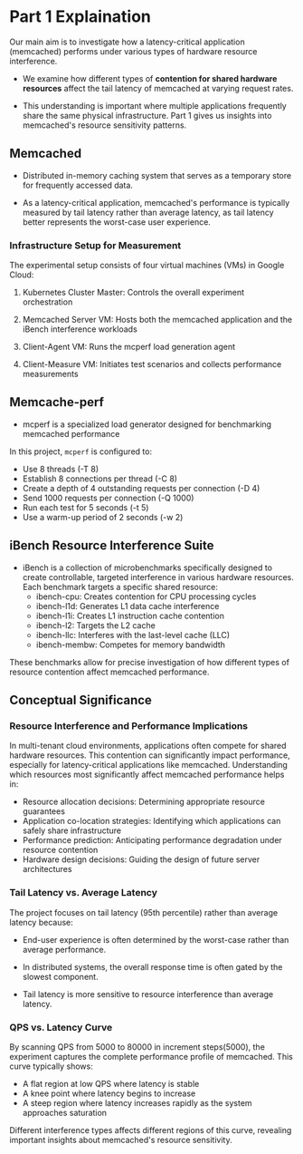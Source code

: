 # Part 1 Explaination

Our main aim is to investigate how a latency-critical application (memcached) performs under various types of hardware resource interference. 

- We examine how different types of **contention for shared hardware resources** affect the tail latency of memcached at varying request rates. 

- This understanding is important where multiple applications frequently share the same physical infrastructure. Part 1 gives us insights into memcached's resource sensitivity patterns.

## Memcached

- Distributed in-memory caching system that serves as a temporary store for frequently accessed data.

- As a latency-critical application, memcached's performance is typically measured by tail latency rather than average latency, as tail latency better represents the worst-case user experience.

### Infrastructure Setup for Measurement

The experimental setup consists of four virtual machines (VMs) in Google Cloud:

1. Kubernetes Cluster Master: Controls the overall experiment orchestration

2. Memcached Server VM: Hosts both the memcached application and the iBench interference workloads

3. Client-Agent VM: Runs the mcperf load generation agent

4. Client-Measure VM: Initiates test scenarios and collects performance measurements

## Memcache-perf

- mcperf is a specialized load generator designed for benchmarking memcached performance

In this project, `mcperf` is configured to:

- Use 8 threads (-T 8)
- Establish 8 connections per thread (-C 8)
- Create a depth of 4 outstanding requests per connection (-D 4)
- Send 1000 requests per connection (-Q 1000)
- Run each test for 5 seconds (-t 5)
- Use a warm-up period of 2 seconds (-w 2)

## iBench Resource Interference Suite

- iBench is a collection of microbenchmarks specifically designed to create controllable, targeted interference in various hardware resources. Each benchmark targets a specific shared resource:
    - ibench-cpu: Creates contention for CPU processing cycles
    - ibench-l1d: Generates L1 data cache interference
    - ibench-l1i: Creates L1 instruction cache contention
    - ibench-l2: Targets the L2 cache
    - ibench-llc: Interferes with the last-level cache (LLC)
    - ibench-membw: Competes for memory bandwidth

These benchmarks allow for precise investigation of how different types of resource contention affect memcached performance.

## Conceptual Significance

### Resource Interference and Performance Implications

In multi-tenant cloud environments, applications often compete for shared hardware resources. This contention can significantly impact performance, especially for latency-critical applications like memcached. Understanding which resources most significantly affect memcached performance helps in:

- Resource allocation decisions: Determining appropriate resource guarantees
- Application co-location strategies: Identifying which applications can safely share infrastructure
- Performance prediction: Anticipating performance degradation under resource contention
- Hardware design decisions: Guiding the design of future server architectures

### Tail Latency vs. Average Latency

The project focuses on tail latency (95th percentile) rather than average latency because:

- End-user experience is often determined by the worst-case rather than average performance.

- In distributed systems, the overall response time is often gated by the slowest component.

- Tail latency is more sensitive to resource interference than average latency.

### QPS vs. Latency Curve

By scanning QPS from 5000 to 80000 in increment steps(5000), the experiment captures the complete performance profile of memcached. This curve typically shows:

- A flat region at low QPS where latency is stable
- A knee point where latency begins to increase
- A steep region where latency increases rapidly as the system approaches saturation

Different interference types affects different regions of this curve, revealing important insights about memcached's resource sensitivity.
